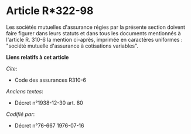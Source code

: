 # Article R*322-98

Les sociétés mutuelles d'assurance régies par la présente section doivent faire figurer dans leurs statuts et dans tous les
documents mentionnés à l'article R. 310-6 la mention ci-après, imprimée en caractères uniformes : "société mutuelle
d'assurance à cotisations variables".

**Liens relatifs à cet article**

_Cite_:

  - Code des assurances R310-6

_Anciens textes_:

  - Décret n°1938-12-30 art. 80

_Codifié par_:

  - Décret n°76-667 1976-07-16
